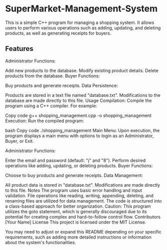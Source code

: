 # SuperMarket-Management-System

This is a simple C++ program for managing a shopping system. It allows users to perform various operations such as adding, updating, and deleting products, as well as generating receipts for buyers.

## Features
Administrator Functions:

Add new products to the database.
Modify existing product details.
Delete products from the database.
Buyer Functions:

Buy products and generate receipts.
Data Persistence:

Products are stored in a text file named "database.txt".
Modifications to the database are made directly to this file.
Usage
Compilation: Compile the program using a C++ compiler. For example:

Copy code
g++ shopping_management.cpp -o shopping_management
Execution: Run the compiled program:

bash
Copy code
./shopping_management
Main Menu: Upon execution, the program displays a main menu with options to login as an Administrator, Buyer, or Exit.

Administrator Functions:

Enter the email and password (default: "j" and "8").
Perform desired operations like adding, updating, or deleting products.
Buyer Functions:

Choose to buy products and generate receipts.
Data Management:

All product data is stored in "database.txt".
Modifications are made directly to this file.
Notes
The program uses basic error handling and input validation.
File operations like reading, writing, appending, deleting, and renaming files are utilized for data management.
The code is structured into a class-based approach for better organization.
Caution: This program utilizes the goto statement, which is generally discouraged due to its potential for creating complex and hard-to-follow control flow.
Contributors
[Your Name]
License
This project is licensed under the MIT License.

You may need to adjust or expand this README depending on your specific requirements, such as adding more detailed instructions or information about the system's functionalities.







